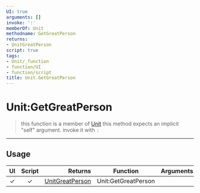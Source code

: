 ```yaml
---
UI: true
arguments: []
invoke: ':'
memberOf: Unit
methodname: GetGreatPerson
returns:
- UnitGreatPerson
script: true
tags:
- Unit/_function
- function/UI
- function/script
title: Unit.GetGreatPerson
---
```

# Unit:GetGreatPerson
> this function is a member of [Unit](civ-6/lua/Unit.md)
> this method expects an implicit "self" argument. invoke it with `:`
-----
## Usage
|  UI | Script | Returns | Function | Arguments |
|:---:|:------:|-------:|:--------:|:---------|
|✓|✓|[UnitGreatPerson](civ-6/lua/UnitGreatPerson.md)|Unit:GetGreatPerson||
